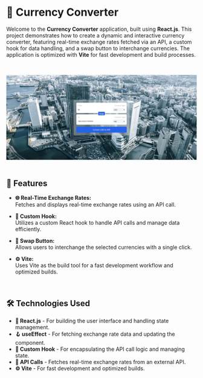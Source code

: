 # 💱 Currency Converter

Welcome to the **Currency Converter** application, built using **React.js**. This project demonstrates how to create a dynamic and interactive currency converter, featuring real-time exchange rates fetched via an API, a custom hook for data handling, and a swap button to interchange currencies. The application is optimized with **Vite** for fast development and build processes.

<br>

![Currency Converter Screenshot 1](https://github.com/Rishabhjain610/Currency-Converter/blob/main/currency/currency.jpg)
<br> <br>


## 🚀 Features

- **🌐 Real-Time Exchange Rates:**  
  Fetches and displays real-time exchange rates using an API call.

- **🔄 Custom Hook:**  
  Utilizes a custom React hook to handle API calls and manage data efficiently.

- **🔁 Swap Button:**  
  Allows users to interchange the selected currencies with a single click.



- **⚙️ Vite:**  
  Uses Vite as the build tool for a fast development workflow and optimized builds.

<br>



## 🛠️ Technologies Used

- **📑 React.js** - For building the user interface and handling state management.
- **🪝 useEffect** - For fetching exchange rate data and updating the component.
- **🔧 Custom Hook** - For encapsulating the API call logic and managing state.
- **🔄 API Calls** - Fetches real-time exchange rates from an external API.
- **⚙️ Vite** - For fast development and optimized builds.

